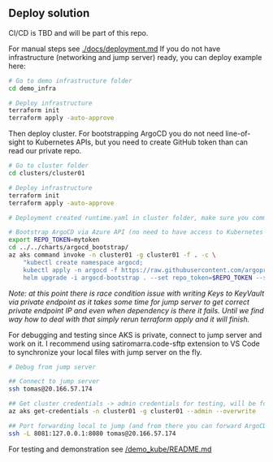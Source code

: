 ## Deploy solution
CI/CD is TBD and will be part of this repo.

For manual steps see [./docs/deployment.md](./docs/deployment.md)
If you do not have infrastructure (networking and jump server) ready, you can deploy example here:

```bash
# Go to demo infrastructure folder
cd demo_infra

# Deploy infrastructure
terraform init
terraform apply -auto-approve
```

Then deploy cluster. For bootstrapping ArgoCD you do not need line-of-sight to Kubernetes APIs, but you need to create GitHub token than can read our private repo.

```bash
# Go to cluster folder
cd clusters/cluster01

# Deploy infrastructure
terraform init
terraform apply -auto-approve

# Deployment created runtime.yaml in cluster folder, make sure you commit it to Git

# Bootstrap ArgoCD via Azure API (no need to have access to Kubernetes API)
export REPO_TOKEN=mytoken
cd ../../charts/argocd_bootstrap/
az aks command invoke -n cluster01 -g cluster01 -f . -c \
    "kubectl create namespace argocd; 
    kubectl apply -n argocd -f https://raw.githubusercontent.com/argoproj/argo-cd/master/manifests/install.yaml; 
    helm upgrade -i argocd-bootstrap . --set repo_token=$REPO_TOKEN --set cluster_name=cluster01"

```

*Note: at this point there is race condition issue with writing Keys to KeyVault via private endpoint as it takes some time for jump server to get correct private endpoint IP and even when dependency is there it fails. Until we find way how to deal with that simply rerun terraform apply and it will finish.*

For debugging and testing since AKS is private, connect to jump server and work on it. I recommend using satiromarra.code-sftp extension to VS Code to synchronize your local files with jump server on the fly.

```bash
# Debug from jump server

## Connect to jump server
ssh tomas@20.166.57.174

## Get cluster credentials -> admin credentials for testing, will be forbidden in production
az aks get-credentials -n cluster01 -g cluster01 --admin --overwrite

## Port forwarding local to jump (and from there you can forward ArgoCD UI Pod)
ssh -L 8081:127.0.0.1:8080 tomas@20.166.57.174
```

For testing and demonstration see [/demo_kube/README.md](/demo_kube/README.md)
